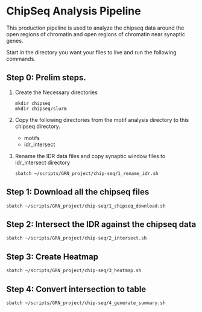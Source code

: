 # ChipSeq Analysis Pipeline

This production pipeline is used to analyze the chipseq data around the open regions of chromatin and open regions of chromatin near synaptic genes.

Start in the directory you want your files to live and run the following commands.

## Step 0: Prelim steps.

1. Create the Necessary directories
    ```
    mkdir chipseq
    mkdir chipseq/slurm
    ```

2. Copy the following directories from the motif analysis directory to this chipseq directory.

    - motifs
    - idr_intersect

3. Rename the IDR data files and copy synaptic window files to idr_intersect directory
    ```
    sbatch ~/scripts/GRN_project/chip-seq/1_rename_idr.sh 
    ```

## Step 1: Download all the chipseq files

```
sbatch ~/scripts/GRN_project/chip-seq/1_chipseq_download.sh 
```

## Step 2: Intersect the IDR against the chipseq data 
```
sbatch ~/scripts/GRN_project/chip-seq/2_intersect.sh 
```

## Step 3: Create Heatmap
```
sbatch ~/scripts/GRN_project/chip-seq/3_heatmap.sh 
```

## Step 4: Convert intersection to table
```
sbatch ~/scripts/GRN_project/chip-seq/4_generate_summary.sh 
```